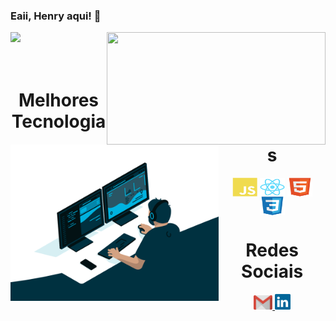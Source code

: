 ### Eaii, Henry aqui! 👋
<div>
  
  <img height="180em" src="https://github-readme-stats.vercel.app/api/top-langs/?username=henrylomeu&layout=compact&langs_count=16&theme=great-gatsby"/>
  <img   align="right" height="180em" width="350" src="https://github-readme-stats.vercel.app/api?username=henrylomeu&show_icons=true&theme=great-gatsby&include_all_commits=true&count_private=true"/>
  
</div>
<br>

<div  align="center"> 
  <div style="display: inline_block"><br>
    <img align="left" height="250" alt="coding-time" src="code.gif">
    <h1 align="center">Melhores Tecnologias</h1>
    <img align="center" height="30" width="40" alt="js-icon"  src="https://raw.githubusercontent.com/devicons/devicon/master/icons/javascript/javascript-plain.svg">
    <img align="center" height="30" width="40" alt="react-icon" src="https://raw.githubusercontent.com/devicons/devicon/master/icons/react/react-original.svg">
    <img align="center" height="30" width="40" alt="html-icon" src="https://raw.githubusercontent.com/devicons/devicon/master/icons/html5/html5-original.svg">
    <img align="center" height="30" width="40" alt="css-icon" src="https://raw.githubusercontent.com/devicons/devicon/master/icons/css3/css3-original.svg">
   </div>
    
  
  <h1 align="center">Redes Sociais</h1>
      <a href = "mailto: hercuss.lomeu@gmail.com">
        <img width="30" src="gmail.svg">
      </a>
      <a href = "https://www.linkedin.com/in/henry-lomeu-souza-1923a3209/"> 
        <img width="25" src="linkedin.svg">
      </a>   
</div>
  
<!--![Snake animation](https://github.com/henrylomeu/henrylomeu/blob/output/github-contribution-grid-snake.svg)-->

